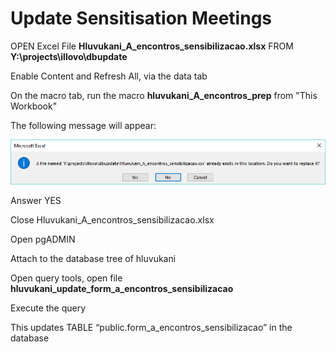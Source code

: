 # Update Sensitisation Meetings

OPEN Excel File **Hluvukani\_A\_encontros\_sensibilizacao.xlsx** FROM **Y:\projects\illovo\dbupdate**

Enable Content and Refresh All, via the data tab

On the macro tab, run the macro **hluvukani\_A\_encontros\_prep** from "This Workbook"

The following message will appear:

![](.gitbook/assets/sens_update_warn.png)

Answer YES

Close Hluvukani\_A\_encontros\_sensibilizacao.xlsx

Open pgADMIN

Attach to the database tree of hluvukani

Open query tools, open file **hluvukani\_update\_form\_a\_encontros\_sensibilizacao**

Execute the query

This updates TABLE “public.form\_a\_encontros\_sensibilizacao” in the database


